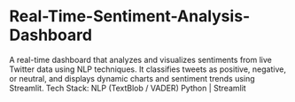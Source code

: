 # Real-Time-Sentiment-Analysis-Dashboard
A real-time dashboard that analyzes and visualizes sentiments from live Twitter data using NLP techniques. It classifies tweets as positive, negative, or neutral, and displays dynamic charts and sentiment trends using Streamlit.  Tech Stack: NLP (TextBlob / VADER)  Python | Streamlit
